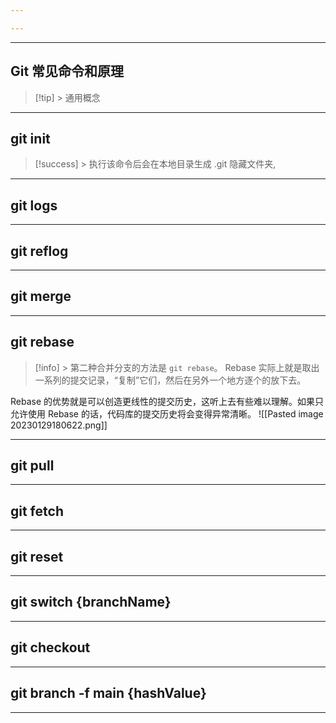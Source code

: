 ```yaml
---

---
```



---
## Git 常见命令和原理
> [!tip] > 通用概念



---



## git init 
> [!success] > 执行该命令后会在本地目录生成 .git 隐藏文件夹, 

---

## git logs
---

## git reflog

---
## git merge

---
## git rebase
>[!info] > 第二种合并分支的方法是 `git rebase`。
>Rebase 实际上就是取出一系列的提交记录，“复制”它们，然后在另外一个地方逐个的放下去。

Rebase 的优势就是可以创造更线性的提交历史，这听上去有些难以理解。如果只允许使用 Rebase 的话，代码库的提交历史将会变得异常清晰。
![[Pasted image 20230129180622.png]]

---
## git pull
---
## git fetch
---
## git reset
---
## git switch {branchName}
---
## git checkout 
---
## git branch -f main {hashValue}
---